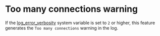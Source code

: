 # Too many connections warning

If the [log_error_verbosity] system variable is set to `2` or higher, this feature generates the `Too many connections` warning in the log.

[log_error_verbosity]: https://dev.mysql.com/doc/refman/{{vers}}/en/server-system-variables.html#sysvar_log_error_verbosity
